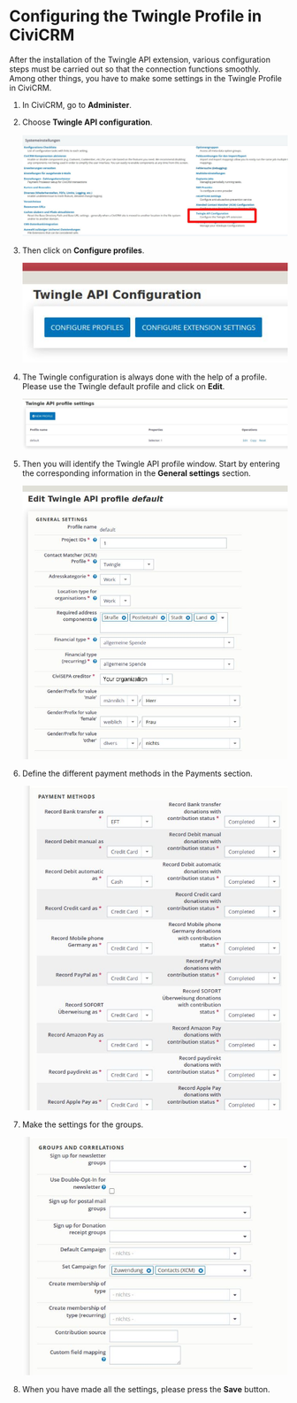 # Configuring the Twingle Profile in CiviCRM

After the installation of the Twingle API extension, various configuration steps must be carried out so that the connection functions smoothly. Among other things, you have to make some settings in the Twingle Profile in CiviCRM.

1. In CiviCRM, go to **Administer**.

2. Choose **Twingle API configuration**.
   
    ![](Img/Konso.jpg)

3. Then click on **Configure profiles**.
   
    ![](Img/SepaKon.jpg)

4. The Twingle configuration is always done with the help of a profile. Please use the Twingle default profile and click on **Edit**.
   
    ![](Img/Prof.jpg)

5. Then you will identify the Twingle API profile window. Start by entering the corresponding information in the **General settings** section.
   
    ![](Img/GenSet.jpg)

6. Define the different payment methods in the Payments section.
   
    ![](Img/twpay.jpg)

7. Make the settings for the groups.
   
    ![](Img/Twgrou.jpg)

8. When you have made all the settings, please press the **Save** button.
